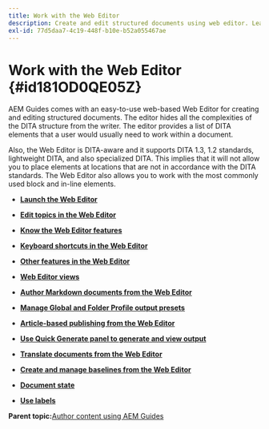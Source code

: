 ```yaml
---
title: Work with the Web Editor
description: Create and edit structured documents using web editor. Learn how to work with the web editor following the DITA standards in AEM Guides.
exl-id: 77d5daa7-4c19-448f-b10e-b52a055467ae
---
```

# Work with the Web Editor {#id181OD0QE05Z}

AEM Guides comes with an easy-to-use web-based Web Editor for creating and editing structured documents. The editor hides all the complexities of the DITA structure from the writer. The editor provides a list of DITA elements that a user would usually need to work within a document.

Also, the Web Editor is DITA-aware and it supports DITA 1.3, 1.2 standards, lightweight DITA, and also specialized DITA. This implies that it will not allow you to place elements at locations that are not in accordance with the DITA standards. The Web Editor also allows you to work with the most commonly used block and in-line elements.

-   **[Launch the Web Editor](web-editor-launch-editor.md)**  

-   **[Edit topics in the Web Editor](web-editor-edit-topics.md)**  

-   **[Know the Web Editor features](web-editor-features.md)**  

-   **[Keyboard shortcuts in the Web Editor](web-editor-keyboard-shortcuts.md)**  

-   **[Other features in the Web Editor](web-editor-other-features.md)**  

-   **[Web Editor views](web-editor-views.md)**  

-   **[Author Markdown documents from the Web Editor](web-editor-markdown-topic.md)**  

-   **[Manage Global and Folder Profile output presets](web-editor-manage-output-presets.md)**  

-   **[Article-based publishing from the Web Editor](web-editor-article-publishing.md)**  

-   **[Use Quick Generate panel to generate and view output](web-editor-quick-generate-panel.md)**  

-   **[Translate documents from the Web Editor](translate-documents-web-editor.md)**  

-   **[Create and manage baselines from the Web Editor](web-editor-baseline.md)**  

-   **[Document state](web-editor-document-states.md)**  

-   **[Use labels](web-editor-use-label.md)**  


**Parent topic:**[Author content using AEM Guides](authoring-content-xml-doc.md)
